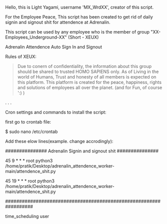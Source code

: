 Hello, this is Light Yagami, username 'MX_WrdXX', creator of this script.

For the Employee Peace,
This script has been created to get rid of daily signin and signout shit for attendence at Adrenalin.

This script can be used by any employee who is the member of group "XX-Employees_Underground-XX" (Short - XEUX)


Adrenalin Attendence Auto Sign In and Signout

Rules of XEUX:
> Due to conern of confidentiality, the information about this group should be shared to trusted HOMO SAPIENS only.
> As of Living in the world of Humans, Trust and honesty of all members is expected on this platform.
> This platform is created for the peace, happiness, rights and solutions of employees all over the planet. (and for Fun, of course ':) )


.
.
.

Cron settings and commands to install the script:

first go to crontab file:

$ sudo nano /etc/crontab

Add these elow lines(example. change accrodingly):

############### Adrenalin Signin and signout shit ###############

45 9    * * *   root    python3 /home/pratik/Desktop/adrenalin_attendence_worker-main/attendence_shit.py

45 19   * * *   root    python3 /home/pratik/Desktop/adrenalin_attendence_worker-main/attendence_shit.py

##################################################################

<comment headline>
  
  time_scheduling user <script>    // for sign-in
  
  time_scheduling user <script>    // for sign-out

<comment-end>
  
Here <script> is : python3 path of script    // remember attendence_shit.py is the main file that needs to be called/executed for automation
  
After this:
  
  Restart the cron service using the following commands:
  
  $ sudo service cron reload
    
  $ systemctl restart cron
  
Done!
  
Have a nice day!
